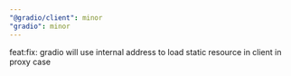 ```yaml
---
"@gradio/client": minor
"gradio": minor
---
```


feat:fix: gradio will use internal address to load static resource in client in proxy case
